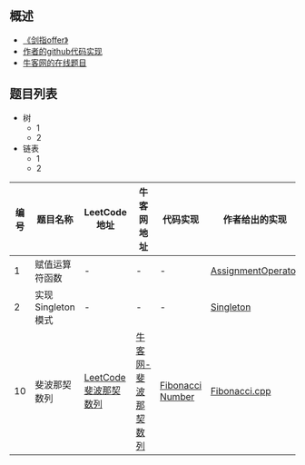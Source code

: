 ﻿

## 概述
- [《剑指offer》](https://book.douban.com/subject/6966465/)
- [作者的github代码实现](https://github.com/zhedahht/CodingInterviewChinese2)
- [牛客网的在线题目](https://www.nowcoder.com/ta/coding-interviews)


## 题目列表
- 树
   -  1
   -  2 
- 链表
   -  1
   -  2



| 编号 | 题目名称 | LeetCode地址 | 牛客网地址 | 代码实现 | 作者给出的实现 | 相关题目 |
| --- | --- | --- | --- | --- | --- | --- | 
| 1 | 赋值运算符函数 | - | - | - | [AssignmentOperator](https://github.com/zhedahht/CodingInterviewChinese2/blob/master/01_AssignmentOperator/AssignmentOperator.cpp) | - |
| 2 | 实现Singleton模式 | - | - | - | [Singleton](https://github.com/zhedahht/CodingInterviewChinese2/blob/master/02_Singleton/Program.cs) | - |
| 10 | 斐波那契数列 | [LeetCode斐波那契数列](https://leetcode-cn.com/problems/fibonacci-number/) | [牛客网-斐波那契数列](https://www.nowcoder.com/practice/c6c7742f5ba7442aada113136ddea0c3?tpId=13&tqId=11160&tPage=1&rp=1&ru=/ta/coding-interviews&qru=/ta/coding-interviews/question-ranking) | [Fibonacci Number](./10.斐波那契数列/Fibonacci_Number.py) | [Fibonacci.cpp](https://github.com/zhedahht/CodingInterviewChinese2/blob/master/10_Fibonacci/Fibonacci.cpp) | - |



